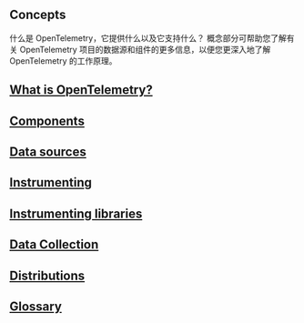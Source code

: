 ## Concepts
什么是 OpenTelemetry，它提供什么以及它支持什么？
概念部分可帮助您了解有关 OpenTelemetry 项目的数据源和组件的更多信息，以便您更深入地了解 OpenTelemetry 的工作原理。


## [What is OpenTelemetry?](https://opentelemetry.io/docs/concepts/what-is-opentelemetry/)

## [Components](https://opentelemetry.io/docs/concepts/components/)

## [Data sources](https://opentelemetry.io/docs/concepts/data-sources/)

## [Instrumenting](https://opentelemetry.io/docs/concepts/instrumenting/)

## [Instrumenting libraries](https://opentelemetry.io/docs/concepts/instrumenting-library/)

## [Data Collection](https://opentelemetry.io/docs/concepts/data-collection/)

## [Distributions](https://opentelemetry.io/docs/concepts/data-collection/)

## [Glossary](https://opentelemetry.io/docs/concepts/glossary/)




